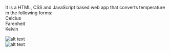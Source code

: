 It is a HTML, CSS and JavaScript based web app that converts temperature in the following forms:  
Celcius  
Farenheit  
Kelvin  

![alt text](https://github.com/apprenant-jd00/word_jumble_game/blob/master/demoimg1.png)  
![alt text](https://github.com/apprenant-jd00/word_jumble_game/blob/master/demoimg2.png)